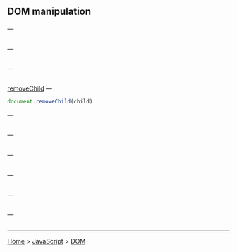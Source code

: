 ## DOM manipulation

[]() —
```javascript

```

[]() —
```javascript

```

[]() —
```javascript

```

[removeChild](https://developer.mozilla.org/en-US/docs/Web/API/Node/removeChild) —
```javascript
document.removeChild(child)
```

[]() —
```javascript

```

[]() —
```javascript

```

[]() —
```javascript

```

[]() —
```javascript

```

[]() —
```javascript

```

[]() —
```javascript

```

---
[Home](/README.md) > [JavaScript](javascript.md) > [DOM](dom.md)
